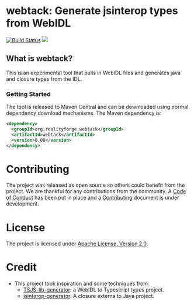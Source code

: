 # webtack: Generate jsinterop types from WebIDL

[![Build Status](https://secure.travis-ci.org/realityforge/webtack.svg?branch=master)](http://travis-ci.org/realityforge/webtack)
[<img src="https://img.shields.io/maven-central/v/org.realityforge.webtack/webtack.svg?label=latest%20release"/>](https://search.maven.org/search?q=g:org.realityforge.webtack%20a:webtack)

## What is webtack?

This is an experimental tool that pulls in WebIDL files and generates java and closure types from the IDL.

### Getting Started

The tool is released to Maven Central and can be downloaded using normal dependency download mechanisms.
The Maven dependency is:

```xml
<dependency>
  <groupId>org.realityforge.webtack</groupId>
  <artifactId>webtack</artifactId>
  <version>0.00</version>
</dependency>
```

# Contributing

The project was released as open source so others could benefit from the project. We are thankful for any
contributions from the community. A [Code of Conduct](CODE_OF_CONDUCT.md) has been put in place and
a [Contributing](CONTRIBUTING.md) document is under development.

# License

The project is licensed under [Apache License, Version 2.0](LICENSE).

# Credit

* This project took inspiration and some techniques from:
    * [TSJS-lib-generator](https://github.com/microsoft/TSJS-lib-generator): a WebIDL to Typescript types project.
    * [jsinterop-generator](https://github.com/google/jsinterop-generator): A closure externs to Java project.


